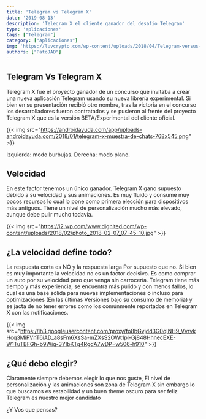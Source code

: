 ```yaml
---
title: 'Telegram vs Telegram X'
date: '2019-08-13'
description: 'Telegram X el cliente ganador del desafio Telegram'
type: 'aplicaciones'
tags: ["Telegram"]
category: ["Aplicaciones"]
img: 'https://luvcrypto.com/wp-content/uploads/2018/04/Telegram-versus-Telegramx.png'
authors: ["PatoJAD"]
---
```


## Telegram Vs Telegram X



Telegram X fue el proyecto ganador de un concurso que invitaba a crear una nueva aplicación Telegram usando su nueva librería experimental. Si bien en su presentación recibió otro nombre, tras la victoria en el concurso los desarrolladores fueron contratados y se pusieron al frente del proyecto Telegram X que es la versión BETA/Experimental del cliente oficial.

{{< img src="https://androidayuda.com/app/uploads-androidayuda.com/2018/01/telegram-x-muestra-de-chats-768x545.png" >}}
<div class="text-center">Izquierda: modo burbujas. Derecha: modo plano.</div>

## Velocidad



En este factor tenemos un único ganador. Telegram X gano supuesto debido a su velocidad y sus animaciones. Es muy fluido y consume muy pocos recursos lo cual lo pone como primera elección para dispositivos más antiguos. Tiene un nivel de personalización mucho más elevado, aunque debe pulir mucho todavía.

{{< img src="https://i2.wp.com/www.dignited.com/wp-content/uploads/2018/02/photo_2018-02-07_07-45-10.jpg" >}}



 



## ¿La velocidad define todo?



La respuesta corta es NO y la respuesta larga Por supuesto que no. Si bien es muy importante la velocidad no es un factor decisivo. Es como comprar un auto por su velocidad pero que venga sin carrocería. Telegram tiene más tiempo y más experiencia, se encuentra más pulido y con menos fallos, lo cual es una base sólida para nuevas implementaciones o incluso para optimizaciones (En las últimas Versiones bajo su consumo de memoria) y se jacta de no tener errores como los comúnmente reportados en Telegram X con las notificaciones.

{{< img src="https://lh3.googleusercontent.com/proxy/fo8bGvjdd3G0qINH9_VvrvkHcq3MiPVnT6iAD_a8sFm6XsSa-mZXsS2OWt1pl-Gj848HhnecEXE-W1TuTBFGh-b9Wiq-3YIbKTg4RgdA7wDP=w506-h910" >}}



## ¿Qué debo elegir?



Claramente siempre debemos elegir lo que nos guste, El nivel de personalización y las animaciones son zona de Telegram X sin embargo lo que buscamos es estabilidad y un buen theme oscuro para ser feliz Telegram es nuestro mejor candidato

¿Y Vos que pensas?
